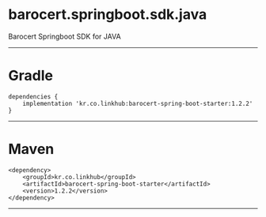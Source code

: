 barocert.springboot.sdk.java
================

Barocert Springboot SDK for JAVA

-----

Gradle
================
    dependencies {
        implementation 'kr.co.linkhub:barocert-spring-boot-starter:1.2.2'
    }

------------
Maven
================
    <dependency>
        <groupId>kr.co.linkhub</groupId>
        <artifactId>barocert-spring-boot-starter</artifactId>
        <version>1.2.2</version>
    </dependency>
------------
